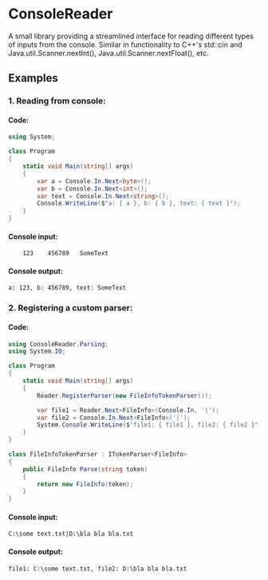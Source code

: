 # ConsoleReader
A small library providing a streamlined interface for reading different types of inputs from the console.
Similar in functionality to C++'s std::cin and Java.util.Scanner.nextInt(), Java.util.Scanner.nextFloat(), etc.

## Examples

### 1. Reading from console:

#### Code:

```csharp
using System;

class Program
{
    static void Main(string[] args)
    {
        var a = Console.In.Next<byte>();
        var b = Console.In.Next<int>();
        var text = Console.In.Next<string>();
        Console.WriteLine($"a: { a }, b: { b }, text: { text }");
    }
}
```

#### Console input:

```
    123    456789   SomeText
```

#### Console output:

```
a: 123, b: 456789, text: SomeText
```

### 2. Registering a custom parser:

#### Code:

```csharp
using ConsoleReader.Parsing;
using System.IO;

class Program
{
    static void Main(string[] args)
    {
        Reader.RegisterParser(new FileInfoTokenParser());

        var file1 = Reader.Next<FileInfo>(Console.In, '|');
        var file2 = Console.In.Next<FileInfo>('|');
        System.Console.WriteLine($"file1: { file1 }, file2: { file2 }");
    }
}

class FileInfoTokenParser : ITokenParser<FileInfo>
{
    public FileInfo Parse(string token)
    {
        return new FileInfo(token);
    }
}

```

#### Console input:

```
C:\some text.txt|D:\bla bla bla.txt
```

#### Console output:

```
file1: C:\some text.txt, file2: D:\bla bla bla.txt
```
